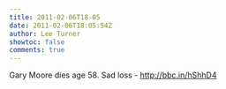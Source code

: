 ```yaml
---
title: 2011-02-06T18-05
date: 2011-02-06T18:05:54Z
author: Lee Turner
showtoc: false
comments: true
---
```


Gary Moore dies age 58.  Sad loss - http://bbc.in/hShhD4

